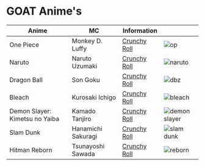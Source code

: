 # **GOAT Anime's**
| Anime | MC | Information | |
|---|---|---|---|
| One Piece | Monkey D. Luffy | [Crunchy Roll](https://www.crunchyroll.com/series/GRMG8ZQZR/one-piece?srsltid=AfmBOoprYRE0WRGHNdA-J5dPO4NudO_wG-VWsH5n5kzKJvzkA5r0gvwR) | ![op](https://github.com/user-attachments/assets/34f9d165-47a1-4f29-ba2b-f6658143bf38) |
| Naruto | Naruto Uzumaki | [Crunchy Roll](https://www.crunchyroll.com/series/GYQ4MW246/naruto-shippuden) | ![naruto](https://github.com/user-attachments/assets/8413d9a0-0443-495f-861b-95ad964caabc) |
| Dragon Ball | Son Goku | [Crunchy Roll](https://www.crunchyroll.com/series/GR19V7816/dragon-ball-super) | ![dbz](https://github.com/user-attachments/assets/6ae12fe5-c31f-4de0-9727-fd2a7fd5bc5c) |
| Bleach | Kurosaki Ichigo | [Crunchy Roll](https://www.crunchyroll.com/series/G63VGG2NY/bleach?srsltid=AfmBOorhmFx07RyfLOm-ggGcW9hM1X4yXf_hASM5KhTRvYP1szoJoKQS) | ![bleach](https://github.com/user-attachments/assets/9312ce29-addb-4405-9768-2ead07b21b2e) |
| Demon Slayer: Kimetsu no Yaiba | Kamado Tanjiro | [Crunchy Roll](https://www.crunchyroll.com/series/GY5P48XEY/demon-slayer-kimetsu-no-yaiba) | ![demon slayer](https://github.com/user-attachments/assets/b4b6e47f-0a38-423a-818a-a1caa02740b8) |
| Slam Dunk | Hanamichi Sakuragi | [Crunchy Roll](https://www.crunchyroll.com/series/G69PJJM3Y/slam-dunk) | ![slam dunk](https://github.com/user-attachments/assets/92ee7733-2470-4db2-8077-cde483482f46) |
| Hitman Reborn | Tsunayoshi Sawada | [Crunchy Roll](https://www.crunchyroll.com/series/GRNQ13VQR/reborn?srsltid=AfmBOopDjsewsgxykOlMD4K4FBs93bgODClSVNiidIytEYE7LyZB7m5W) | ![reborn](https://github.com/user-attachments/assets/5cf1c4bf-108e-4079-b74c-195a19b21b83) |
















